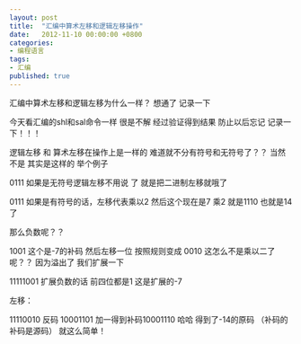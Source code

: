 ```yaml
---
layout: post
title:  "汇编中算术左移和逻辑左移操作"
date:   2012-11-10 00:00:00 +0800
categories: 
- 编程语言
tags:
- 汇编
published: true
---
```



汇编中算术左移和逻辑左移为什么一样？ 想通了 记录一下

今天看汇编的shl和sal命令一样 很是不解 经过验证得到结果 防止以后忘记 记录一下！！！

逻辑左移 和 算术左移在操作上是一样的 难道就不分有符号和无符号了？？ 当然不是 其实是这样的 举个例子

0111 如果是无符号逻辑左移不用说 了 就是把二进制左移就哦了

0111 如果是有符号的话，左移代表乘以2 然后这个现在是7 乘2 就是1110 也就是14了

那么负数呢？？

1001 这个是-7的补码 然后左移一位 按照规则变成 0010 这怎么不是乘以二了呢？？
因为溢出了 我们扩展一下

11111001   扩展负数的话 前四位都是1 这是扩展的-7

左移：

11110010 反码 10001101 加一得到补码10001110 哈哈 得到了-14的原码 （补码的补码是源码） 就这么简单！